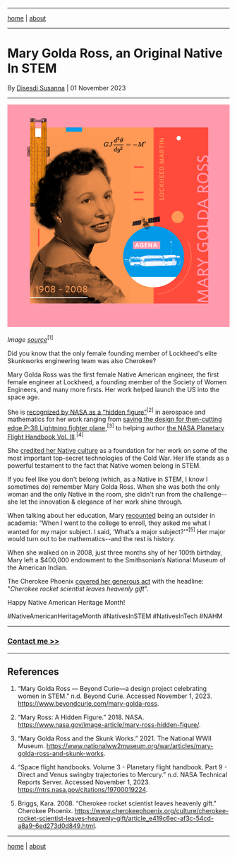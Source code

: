 -------

[home](https://mlops.archi/)  \| [about](https://mlops.archi/about.html) 

-------

# Mary Golda Ross, an Original Native In STEM

By <a href="https://mlops.archi/about.html" target="_blank" rel="noopener noreferrer">Disesdi Susanna</a> | 01 November 2023

-------


![Mary Golda Ross](images/mary_gold_ross.png)

*Image [source](https://www.beyondcurie.com/mary-golda-ross)*<sup>[1]</sup>


Did you know that the only female founding member of Lockheed's elite Skunkworks engineering team was also Cherokee?

Mary Golda Ross was the first female Native American engineer, the first female engineer at Lockheed, a founding member of the Society of Women Engineers, and many more firsts. Her work helped launch the US into the space age. 

She is [recognized by NASA as a “hidden figure”](https://www.nasa.gov/image-article/mary-ross-hidden-figure/)<sup>[2]</sup> in aerospace and mathematics for her work ranging from [saving the design for then-cutting edge P-38 Lightning fighter plane](https://www.nationalww2museum.org/war/articles/mary-golda-ross-and-skunk-works),<sup>[3]</sup>
 to helping author [the NASA Planetary Flight Handbook Vol. III](https://ntrs.nasa.gov/citations/19700019224).<sup>[4]</sup>

She [credited her Native culture](https://airandspace.si.edu/stories/editorial/mary-g-ross-aerospace-engineer) as a foundation for her work on some of the most important top-secret technologies of the Cold War. Her life stands as a powerful testament to the fact that Native women belong in STEM.

If you feel like you don't belong (which, as a Native in STEM, I know I sometimes do) remember Mary Golda Ross. When she was both the only woman and the only Native in the room, she didn't run from the challenge--she let the innovation & elegance of her work shine through.

When talking about her education, Mary [recounted](https://www.cherokeephoenix.org/culture/cherokee-rocket-scientist-leaves-heavenly-gift/article_e419c6ec-af3c-54cd-a8a9-6ed273d0d849.html) being an outsider in academia: “When I went to the college to enroll, they asked me what I wanted for my major subject. I said, ‘What’s a major subject?'"<sup>[5]</sup> Her major would turn out to be mathematics--and the rest is history.

When she walked on in 2008, just three months shy of her 100th birthday, Mary left a $400,000 endowment to the Smithsonian’s National Museum of the American Indian.

The Cherokee Phoenix [covered her generous act](https://www.cherokeephoenix.org/culture/cherokee-rocket-scientist-leaves-heavenly-gift/article_e419c6ec-af3c-54cd-a8a9-6ed273d0d849.html) with the headline: "*Cherokee rocket scientist leaves heavenly gift*".

Happy Native American Heritage Month!

#NativeAmericanHeritageMonth #NativesInSTEM #NativesInTech #NAHM

-------


### [Contact me >>](https://mlops.archi/about.html)


-------

## References

1. “Mary Golda Ross — Beyond Curie—a design project celebrating women in STEM.” n.d. Beyond Curie. Accessed November 1, 2023. https://www.beyondcurie.com/mary-golda-ross.

2. “Mary Ross: A Hidden Figure.” 2018. NASA. https://www.nasa.gov/image-article/mary-ross-hidden-figure/.

3. “Mary Golda Ross and the Skunk Works.” 2021. The National WWII Museum. https://www.nationalww2museum.org/war/articles/mary-golda-ross-and-skunk-works.

4. “Space flight handbooks. Volume 3 - Planetary flight handbook. Part 9 - Direct and Venus swingby trajectories to Mercury.” n.d. NASA Technical Reports Server. Accessed November 1, 2023. https://ntrs.nasa.gov/citations/19700019224.

5. Briggs, Kara. 2008. “Cherokee rocket scientist leaves heavenly gift." Cherokee Phoenix. https://www.cherokeephoenix.org/culture/cherokee-rocket-scientist-leaves-heavenly-gift/article_e419c6ec-af3c-54cd-a8a9-6ed273d0d849.html.

-------

[home](https://mlops.archi/)  \| [about](https://mlops.archi/about.html) 
